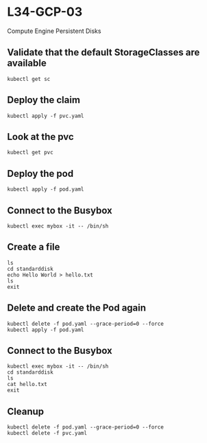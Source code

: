 # L34-GCP-03

Compute Engine Persistent Disks

## Validate that the default StorageClasses are available

    kubectl get sc

## Deploy the claim

    kubectl apply -f pvc.yaml

## Look at the pvc

    kubectl get pvc

## Deploy the pod

    kubectl apply -f pod.yaml

## Connect to the Busybox

    kubectl exec mybox -it -- /bin/sh

## Create a file

    ls
    cd standarddisk
    echo Hello World > hello.txt
    ls
    exit

## Delete and create the Pod again

    kubectl delete -f pod.yaml --grace-period=0 --force
    kubectl apply -f pod.yaml

## Connect to the Busybox

    kubectl exec mybox -it -- /bin/sh
    cd standarddisk
    ls
    cat hello.txt
    exit

## Cleanup

    kubectl delete -f pod.yaml --grace-period=0 --force
    kubectl delete -f pvc.yaml

